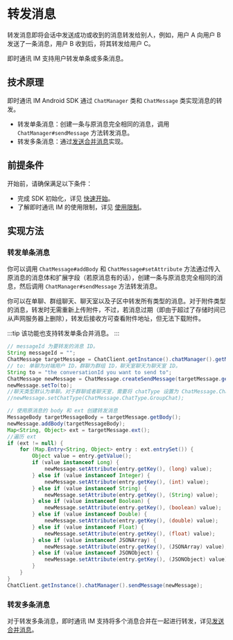 # 转发消息

转发消息即将会话中发送成功或收到的消息转发给别人，例如，用户 A 向用户 B 发送了一条消息，用户 B 收到后，将其转发给用户 C。

即时通讯 IM 支持用户转发单条或多条消息。

## 技术原理

即时通讯 IM Android SDK 通过 `ChatManager` 类和 `ChatMessage` 类实现消息的转发。

- 转发单条消息：创建一条与原消息完全相同的消息，调用 `ChatManager#sendMessage` 方法转发消息。
- 转发多条消息：通过[发送合并消息](message_send_receive.html#发送和接收合并消息)实现。

## 前提条件

开始前，请确保满足以下条件：

- 完成 SDK 初始化，详见 [快速开始](quickstart.html)。
- 了解即时通讯 IM 的使用限制，详见 [使用限制](/product/limitation.html)。

## 实现方法

### 转发单条消息

你可以调用 `ChatMessage#addBody` 和 `ChatMessage#setAttribute` 方法通过传入原消息的消息体和扩展字段（若原消息有的话），创建一条与原消息完全相同的消息，然后调用 `ChatManager#sendMessage` 方法转发消息。

你可以在单聊、群组聊天、聊天室以及子区中转发所有类型的消息。对于附件类型的消息，转发时无需重新上传附件，不过，若消息过期（即由于超过了存储时间已从声网服务器上删除），转发后接收方可查看附件地址，但无法下载附件。

:::tip
该功能也支持转发单条合并消息。
:::

```java
// messageId 为要转发的消息 ID。
String messageId = "";
ChatMessage targetMessage = ChatClient.getInstance().chatManager().getMessage(messageId);
// to: 单聊为对端用户 ID，群聊为群组 ID，聊天室聊天为聊天室 ID。
String to = "the conversationId you want to send to";
ChatMessage newMessage = ChatMessage.createSendMessage(targetMessage.getType());
newMessage.setTo(to);
//聊天类型默认为单聊。对于群聊或者聊天室，需要将 chatType 设置为 ChatMessage.ChatType.GroupChat 或 ChatMessage.ChatType.ChatRoom。
//newMessage.setChatType(ChatMessage.ChatType.GroupChat);

// 使用原消息的 body 和 ext 创建转发消息
MessageBody targetMessageBody = targetMessage.getBody();
newMessage.addBody(targetMessageBody);
Map<String, Object> ext = targetMessage.ext();
//遍历 ext
if (ext != null) {
    for (Map.Entry<String, Object> entry : ext.entrySet()) {
        Object value = entry.getValue();
        if (value instanceof Long) {
            newMessage.setAttribute(entry.getKey(), (long) value);
        } else if (value instanceof Integer) {
            newMessage.setAttribute(entry.getKey(), (int) value);
        } else if (value instanceof String) {
            newMessage.setAttribute(entry.getKey(), (String) value);
        } else if (value instanceof Boolean) {
            newMessage.setAttribute(entry.getKey(), (boolean) value);
        } else if (value instanceof Double) {
            newMessage.setAttribute(entry.getKey(), (double) value);
        } else if (value instanceof Float) {
            newMessage.setAttribute(entry.getKey(), (float) value);
        } else if (value instanceof JSONArray) {
            newMessage.setAttribute(entry.getKey(), (JSONArray) value);
        } else if (value instanceof JSONObject) {
            newMessage.setAttribute(entry.getKey(), (JSONObject) value);
        }
    }
}
ChatClient.getInstance().chatManager().sendMessage(newMessage);
```

### 转发多条消息

对于转发多条消息，即时通讯 IM 支持将多个消息合并在一起进行转发，详见[发送合并消息](message_send_receive.html#发送和接收合并消息)。








